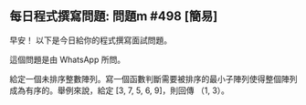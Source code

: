 ## 每日程式撰寫問題: 問題m #498 [簡易]

早安！ 以下是今日給你的程式撰寫面試問題。

這個問題是由 WhatsApp 所問。

給定一個未排序整數陣列。寫一個函數判斷需要被排序的最小子陣列使得整個陣列成為有序的。舉例來說，給定 [3, 7, 5, 6, 9]，則回傳 （1, 3）。